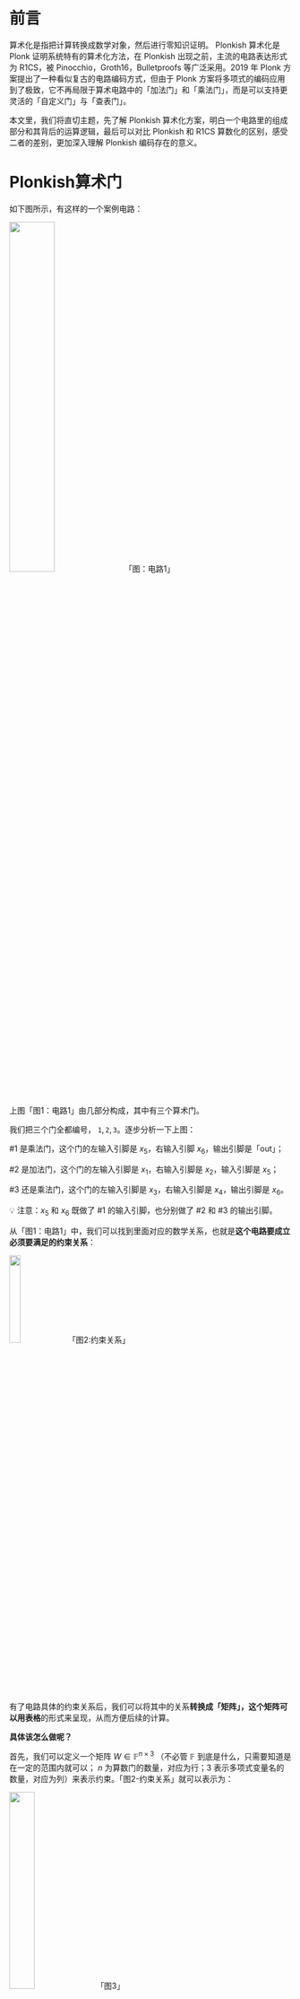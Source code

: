 # 前言

算术化是指把计算转换成数学对象，然后进行零知识证明。 Plonkish 算术化是 Plonk 证明系统特有的算术化方法，在 Plonkish 出现之前，主流的电路表达形式为 R1CS，被 Pinocchio，Groth16，Bulletproofs 等广泛采用。2019 年 Plonk 方案提出了一种看似复古的电路编码方式，但由于 Plonk 方案将多项式的编码应用到了极致，它不再局限于算术电路中的「加法门」和「乘法门」，而是可以支持更灵活的「自定义门」与「查表门」。

本文里，我们将直切主题，先了解 Plonkish 算术化方案，明白一个电路里的组成部分和其背后的运算逻辑，最后可以对比 Plonkish 和 R1CS 算数化的区别，感受二者的差别，更加深入理解 Plonkish 编码存在的意义。

# Plonkish算术门

如下图所示，有这样的一个案例电路：

<img src="/ZKP-PLONK/images/「1」PLONK算术化/图：电路1.png" width="40%" />
「图：电路1」


上图「图1：电路1」由几部分构成，其中有三个算术门。

我们把三个门全都编号， $\texttt{1},\texttt{2},\texttt{3}$。逐步分析一下上图：

#1 是乘法门，这个门的左输入引脚是 $x_5$，右输入引脚 $x_6$，输出引脚是「out」；

#2 是加法门，这个门的左输入引脚是 $x_1$，右输入引脚是 $x_2$，输入引脚是 $x_5$；

#3 还是乘法门，这个门的左输入引脚是 $x_3$，右输入引脚是 $x_4$，输出引脚是 $x_6$。


💡 注意：$x_5$ 和 $x_6$ 既做了 #1 的输入引脚，也分别做了 #2 和 #3 的输出引脚。



从「图1：电路1」中，我们可以找到里面对应的数学关系，也就是**这个电路要成立必须要满足的约束关系**：


<img src="/ZKP-PLONK/images/「1」PLONK算术化/图2:约束关系.png" width="20%" />
「图2:约束关系」

有了电路具体的约束关系后，我们可以将其中的关系**转换成「矩阵」，这个矩阵可以用表格**的形式来呈现，从而方便后续的计算。

**具体该怎么做呢？**

首先，我们可以定义一个矩阵 $W\in\mathbb{F}^{n\times 3}$ （不必管  $\mathbb{F}$ 到底是什么，只需要知道是在一定的范围内就可以； $n$ 为算数门的数量，对应为行；3 表示多项式变量名的数量，对应为列）来表示约束。「图2-约束关系」就可以表示为：

<img src="/ZKP-PLONK/images/「1」PLONK算术化/图3.png" width="30%" />
「图3」

💡 注：其中 「i」是表示电路中每个门的索引，从 1 开始逐行递增。它用来标识电路的每个门的位置。



在 Plonkish 中，如果 Prover 要向 Verifier 证明 Ta 知道某个秘密，那么需要用到一个固定的约束等式，验证电路的各个约束条件是否满足。只要这个固定的约束等式可以成立，就可以在不泄露秘密信息的情况下，验证电路的正确性。固定的约束等式等式如下：

$$
q_L \circ w_a + q_R \circ w_b + q_M\circ(w_a\cdot w_b) + q_C -  q_O\circ w_c = 0
$$


💡 注：一般我们都会将所有的约束都移到等式的一侧。例如，在算术电路中，我们经常需要验证以下形式的方程：


左输入+右输入+乘法项+常数=输出

为了表示这一点，我们可以将等式全部移到方程左边，并等于零：

左输入+右输入+乘法项+常数−输出=0

这样有助于简化证明系统的构建和验证过程。例如在后续构建约束矩阵 $Q$ 的时候有选择器多项式的系数选择问题，办法其实很简单，只需要对应固定等式的算术关系即可，不需要进行符号的变换，可参考「图4:矩阵 $Q\in\mathbb{F}^{n\times5}$」部分。
<img src="/ZKP-PLONK/images/「1」PLONK算术化/图4.png" width="40%" />
「图4：矩阵 $Q\in\mathbb{F}^{n\times5}$」


在上方固定的约束等式中：

- $q_L$， $q_R$， $q_M$， $q_C$， $q_O$ 是选择器多项式，用于选择特定的变量或操作
  - $q_L$ 表示左输入选择器
  - $q_R$ 表示右输入选择器
  - $q_M$ 表示乘法选择器
  - $q_C$ 表示常数选择器
  - $q_O$ 表示输出选择器
- $w_a$， $w_b$， $w_c$ 是电路中的变量（或是电线上的值）
  - $w_a$ 表示每个门的左输入引脚
  - $w_b$ 表示每个门的右输入引脚
  - $w_c$ 表示每个门的输入引脚
- $\circ$ 表示元素对应相乘，即哈达玛积（Hadamard Product）

- $\cdot$ 表示常规的乘法

为了验证电路，你需要根据已有的约束关系和这个固定的等式来构建选择器多项式。

具体的约束关系已经有了，即「图2:约束关系」，所以接下来我们根据这些约束来构建选择器多项式。

<img src="/ZKP-PLONK/images/「1」PLONK算术化/图2:约束关系.png" width="20%" />
「图2:约束关系」

**具体要怎么构建呢？**

第一步，将约束都移到等式的一侧，所以：

第一个门 `#1`，原来是 $x_3\cdot x_4 = x_6$，转换成 $x_3\cdot x_4 - x_6=0$；

第二个门 `#2`， $x_1 + x_2 =x_5$，转换成 $x_1 + x_2 - x_5=0$；

第三个门 `#3`， $x_5 \cdot x_6 = out$，转换成 $x_5 \cdot x_6 - out=0$。


💡 注：在 Plonkish 中，**选择器多项式的系数选择确实有一定的标准和规范**。通常情况下，为了确保一致性和避免混淆，**我们会将所有的值移到等式的一侧来确定系数**。这样做可以确保约束等式在形式上统一，并且使得选择器多项式的构建过程更加系统化和易于理解。



- **为什么要将所有值移到等式一边？**
  1. **一致性**：所有的约束等式形式统一为 $f(x) = 0$，这使得处理和验证这些等式更加一致和简单。
  2. **清晰性**：明确了每个选择器多项式的作用和系数，避免了正负号的混淆。
  3. **简化验证**：在验证过程中，统一的等式形式简化了对多项式的检查和验证。



非常简单是不是？很好，那么继续下一步。

第二步，根据已有的固定约束关系等式和三个转换后的等式，去判断选择器多项式的系数，这里我们可能会用到 0、1 和 -1：


💡 注：系数 0 代表的是关闭状态，系数 1 和 -1 都表示开启状态



第一个门 `#1`，如果 $x_3\cdot x_4 - x_6=0$ 要满足 $q_L \circ w_a + q_R \circ w_b + q_M\circ(w_a\cdot w_b) + q_C -  q_O\circ w_c = 0$ 这个固定等式关系，那么它的左输入选择器 $q_L$=0，它的右输入选择器 $q_R$=0，它的乘法选择器 $q_M$=1，常数选择器 $q_C$=0，输出选择器 $q_O$=1。


💡 注：我们可以根据已有的约束关系判断选择器具体数值，我们也可以通过选择器判断约束是否执行，二者可以互通有无。

---

我们可以对上面已经选择的选择器的值进行验证，如果将上面这些系数代入到 $q_L \circ w_a + q_R \circ w_b + q_M\circ(w_a\cdot w_b) + q_C -  q_O\circ w_c = 0$ 中进行验算，比如上面这个这些系数选择代入，我们就能得到 

<img src="/ZKP-PLONK/images/「1」PLONK算术化/计算过程1-1.png" width="40%" />
「图：计算过程1-1」

💡 注： $\circ$ 特指 Hadamard product，任何矩阵与零矩阵做哈达玛积结果仍然是零矩阵


再代入「图2:约束关系」中的具体值：


<img src="/ZKP-PLONK/images/「1」PLONK算术化/计算过程1-2.png" width="40%" />
「图：计算过程1-2」

---

相信到这里你已经可以学以致用了，建议可以自己推一下再对答案：

第二个门 `#2`，它的约束关系是 $x_1 + x_2 - x_5=0$，那么它的 $q_L$=1， $q_R$=1， $q_M$=0， $q_C$=0， $q_O$=1；

第三个门 `#3`，它的约束关系是 $x_5 \cdot x_6 = out$，那么它的

$q_L$=0， $q_R$=0， $q_M$=1， $q_C$=0， $q_O$=1。



太棒了！我们继续，很快就有眉目了！

现在把上面的这些数据整理起来，像 $W$ 一样，我们还是用表格的形式来表示约束矩阵 $Q\in\mathbb{F}^{n\times5}$（ $n$ 算数门的数量，对应为行；5 表示选择器多项式的数量，即 $q_L$ ··· $q_O$ 对应为列）。

<img src="/ZKP-PLONK/images/「1」PLONK算术化/图4.png" width="40%" />
「图4」

重点来了！

有了约束矩阵 $Q$ 和 $W$ 的表格，接下来，我们就可以来验证，我们构建的两个矩阵的计算是否满足一开始的等式，即：

$$
q_L \circ w_a + q_R \circ w_b + q_M\circ(w_a\cdot w_b) + q_C -  q_O\circ w_c = 0
$$

如果把上面的等式代入并展开，我们可以得到下面的约束等式：

<img src="/ZKP-PLONK/images/「1」PLONK算术化/图5.png" width="40%" />
「图5」


具体的计算过程，化简后得：

<img src="/ZKP-PLONK/images/「1」PLONK算术化/图6:化简过程.png" width="40%" />
「图6:化简过程」


<img src="/ZKP-PLONK/images/「1」PLONK算术化/图7:化简后.png" width="30%" />
「图7:化简后」

<img src="/ZKP-PLONK/images/「1」PLONK算术化/图2:约束关系.png" width="20%" />
「图2:约束关系」

耶！太棒啦！我们证明啦！因为可以看到「图7:化简后」和一开始「图2:约束关系」的是一致的。化简后的结果正好是三个计算门的计算关系。

不过仅仅是 $Q$ 矩阵里的内容不足以精确描述上面的例子电路，我们还需要别的内容。


</br>



# 复制约束

比较下面两个电路，它们能构成的 $Q$ 矩阵完全相同，但它们的电路结构却完全不同。

<img src="/ZKP-PLONK/images/「1」PLONK算术化/图8:电路比较.png" width="70%" />
「图8:电路比较」

两个电路的区别在于： $x_5, x_6$ 是否被接入了 `#1` 号门。

结合图8 和 图9 一起来看，如果让 Prover 直接把电路赋值填入矩阵 $W$ 中，一个「诚实的」Prover 会在 $w_{a,1}$ （第一行第一个）和 $w_{c,2}$（第二行第三个） 两个位置填上相同的值；而一个「恶意的」Prover 完全可以填上不同的值。如果恶意的 Prover 在 $w_{b,1}$ 和 $w_{c,3}$ 也填入不同的值，那么实际上 Prover 证明的是上图右边的电路，而非是和 Verifier 共识过的电路(左边)。

<img src="/ZKP-PLONK/images/「1」PLONK算术化/图9.png" width="20%" />
「图9」

为了防止「恶意的」 Prover 作恶，我们需要增加新的约束，强制要求右边电路图中 $x_5=x_7$ 和 $x_6=x_8$，见图10。这等价于我们要求 Prover 把同一个变量填入表格多个位置时，**必须填入相等的值**。

<img src="/ZKP-PLONK/images/「1」PLONK算术化/图10：新的约束关系.png" width="40%" />
「图10：新的约束关系」

这就需要一类新的约束——「拷贝约束」，即 Copy Constraint。Plonk 采用「置换证明」保证矩阵 $W$ 中多个位置上的值满足拷贝关系。我们继续用 图9 这个电路图的案例来说明其基本思路：

设想我们把 $W$ 表格中的所有位置索引排成一个向量：

$$
\sigma_0=(\boxed{w_{a,1}}, w_{a,2}, w_{a,3}, \underline{w_{b,1}}, w_{b,2}, w_{b,3}, w_{c,1}, \boxed{w_{c,2}}, \underline{w_{c,3}})
$$

然后把应该相等的两个位置互换，比如上图中要求 $w_{a,1}=w_{c,2}$ 和 $w_{b,1}=w_{c,3}$ 。于是我们得到了下面的位置向量：

$$
\sigma=(\boxed{w_{c,2}}, w_{a,2}, w_{a,3}, \underline{w_{c,3}}, w_{b,2}, w_{b,3}, w_{c,1}, \boxed{w_{a,1}}, \underline{w_{b,1}})
$$

然后我们要求 Prover 证明：**$W$ 矩阵按照上面的置换之后，仍然等于自身**。置换位置前后的值的相等性可以保证 Prover 无法作弊。

再来一个例子，当约束一个向量中有三个（或多个）位置上的值必须相同时，只需要把这三个（或多个）位置的值进行循环移位（左移位或者右移位），然后证明移位后的向量与原向量相等即可。

比如：

$$
A = (b_1, b_2, \underline{a_1}, b_3, \underline{a_2}, b_4, \underline{a_3})
$$

如果要证明 $a_1=a_2=a_3$，那么只需要证明：

$$
A' =  (b_1, b_2, \underline{a_3}, b_3, \underline{a_1}, b_2, \underline{a_2}) \overset{?}{=} A
$$

在经过置换的向量 $A'$ 中， $a_1, a_2, a_3$ 依次右移交换，即 $a_1$ 放到了原来 $a_2$ 的位置，而 $a_2$ 放到了 $a_3$ 的位置， $a_3$ 则放到了 $a_1$ 的位置。

如果 $A'=A$ ，那么 $A'$ 和 $A$ 所有对应位置上的值都应该相等，可得： $a_1=a_3$， $a_2=a_1$， $a_3=a_2$，即 $a_1=a_2=a_3$。这个方法可以适用于任意数量的等价关系。（后续证明两个向量相等的方法请见下章）

**那么如何描述电路赋值表格中的交换操作呢？** 我们只需要记录 $\sigma$ 向量即可，这个向量记录了交换操作的映射关系，也就是说，哪个位置的变量被交换到了哪个新位置。当然 $\sigma$ 向量也可以写成表格的形式：

- **概念补充**

  假设我们有一个初始的列表（或排列）$w_1,w_2,w_3,…,w_n$，每个 $w_i$ 是一个元素。

  在描述中， $j(w_i,j) $ 表示元素 $w_i$ 被交换到了新的位置 $j$。

<img src="/ZKP-PLONK/images/「1」PLONK算术化/图11.png" width="40%" />


- **上图解析：**
  - **初始次序 (i 列)**:
    - 第 1 行的元素最初在位置1。
    - 第 2 行的元素最初在位置2。
    - 第 3 行的元素最初在位置3。
  - **$σ_a$ 列**:
    - $w_c$ 最初在位置1，交换到位置2。
    - $w_a$ 最初在位置2，保持在位置2。
    - $w_a$ 最初在位置3，保持在位置3。
  - **$σ_b$ 列**:
    - $w_c$ 最初在位置1，交换到位置3。
    - $w_b$ 最初在位置2，保持在位置2。
    - $w_b$ 最初在位置3，保持在位置3。
  - **$σ_c$ 列**:
    - $w_c$ 最初在位置1，保持在位置1。
    - $w_a$ 最初在位置2，交换到位置1。
    - $w_b$ 最初在位置3，交换到位置1。

前面说到只构建约束多项式 $Q$ 和 赋值矩阵 $W$ 是不足以精确描述 图1 的例子电路，但是现在加上表示位置变换的 $\sigma$ 向量，它们可以共同描述和验证电路。整个电路可以描述为 $(Q,\sigma)$ ，电路的赋值为 $W$

$$
\mathsf{Plonkish}_0 \triangleq (Q, \sigma; W)
$$


</br>


# 电路验证协议框架

有了电路空白结构的描述和赋值，我们可以大致描述下 Plonk 的协议框架。

首先 Prover 和 Verifier 会对一个共同的电路进行共识， $(Q,\sigma)$ 。 假设电路的公开输出为 $out=99$，而 $(x_1,x_2,x_3,x_4)$ 为秘密输入。

Prover 填写 $W$ 矩阵（Verifier 不可见）：

$$
\begin{array}{c|c|c|c|}
i & w_a & w_b & w_c  \\
\hline
1 & \boxed{x_5} & \underline{x_6} & [out] \\
2 & x_1 & x_2 & \boxed{x_5} \\
3 & x_3 & x_4 & \underline{x_6} \\
4 & 0 & 0 & [out] \\
\end{array}
$$

其中增加的第四行是为了增加一个额外的算术约束： $out=99$ ，强调 $out$ 值在 $Q$ 矩阵中。

相应的那么 Prover 和 Verifier 共识的 $Q$ 矩阵为

$$
\begin{array}{c|c|c|c|}
i & q_L & q_R & q_M & q_C & q_O  \\
\hline
1 & 0 & 0 & 1 & 0& 1 \\
2 & 1 & 1 & 0 & 0& 1 \\
3 & 0 & 0 & 1 & 0& 1 \\
4 & 0 & 0 & 0 & 99& 1 \\
\end{array}
$$

其中第四行约束，保证 $out=99$，可以把 $(q_L=0, q_R=0,q_M=0,q_C=99,q_O=1)$ 代入下面的算术约束中，求得 $99-w_c = 0$ ，即 $w_{c,4}=99$ （表示向量 $Q$ 中的 $q_c$ 列，第四行）。

$$
q_L \circ w_a + q_R \circ w_b + q_M\circ(w_a\cdot w_b) + q_C -  q_O\circ w_c = 0
$$

为了保证第一行的 $w_c$ 也必须为 $99$（确保输出 $out$ 在所有相关位置都正确反映），这就需要在 $\sigma$ 向量中添加额外的一条拷贝约束：让 $out$ 变量的位置 $(w_{c,1})$ 与  第四行的输出 $w_{c,4}$ 交换对调：

$$
\begin{array}{c|c|c|c|}
i & \sigma_a & \sigma_b & \sigma_c  \\
\hline
1 & \boxed{w_{c,2}} & \underline{w_{c,3}} & [w_{c,4}] \\
2 & w_{a,2} & w_{b,2} & \boxed{w_{a,1}} \\
3 & w_{a,3} & w_{b,3} & \underline{w_{b,1}} \\
4 & w_{a,4} & w_{b,4} & [w_{c,1}]\\
\end{array}
$$

如果 Prover 是诚实的，那么对于 $i\in(1,2,3,4)$，下面的算术约束等式成立：

$$
q_{L,i} \circ w_{a,i} + q_{R,i} \circ w_{b,i} + q_{M,i}\circ(w_{a,i}\cdot w_{b,i}) + q_{C,i} -  q_{O,i}\circ w_{c,i} = 0
$$

验证协议的大概思路如下：

协议开始：Prover 如实填写 $W$ 表格，然后把 $W$ 表格的每一列进行编码，并进行多项式编码，并把编码后的结果发送给 Verifier

协议验证阶段：Verifier 与 Prover 通过进一步的交互，验证下面的等式是否成立：

$$
q_{L}(X) \cdot w_{a}(X) + q_{R}(X) \cdot w_{b}(X) + q_{M}(X)\cdot(w_{a}(X)\cdot w_{b}(X)) + q_{C}(X) -  q_{O}(X)\cdot w_{c}(X) \overset{?}{=} 0
$$

*ps:*

第一个等式：

$$
q_{L,i}\circ w_{a,i} + q_{R,i}\circ w_{b,i} + q_{M,i}\circ (w_{a,i}\cdot w_{b,i}) + q_{C,i} - q_{O,i}\circ w_{c,i} = 0 
$$

和第二个等式：

$$ 
q_L(X) \cdot w_a(X) + q_R(X) \cdot w_b(X) + q_M(X) \cdot (w_a(X) \cdot w_b(X)) + q_C(X) - q_O(X) \cdot w_c(X) = 0 
$$

这两个等式代表的其实是同一个意思。可以从以下几个维度对比理解：

1. 索引和多项式表示：
    - 第一个等式：使用下标 $i$ 表示具体的索引，这意味着它是在特定点 $i$ 处的约束。
    - 第二个等式：使用 $(X)$ 表示多项式，这意味着它是在整个域上的约束。
2. 变量和系数：

$$
q_{L,i}, q_{R,i}, q_{M,i}, q_{C,i}, q_{O,i}
$$

与

$$
q_L(X), q_R(X), q_M(X), q_C(X), q_O(X)
$$

分别代表相同的约束系数，只是在不同的表示方法下一个是具体数值，一个是多项式形式。
      
$$
w_{a,i}, w_{b,i}, w_{c,i}
$$ 

与

$$ 
w_a(X), w_b(X), w_c(X)
$$
   
分别代表输入值，只是在不同的表示方法下一个是具体数值，一个是多项式形式。
      
3. 操作符：
    - 在第一个等式中，使用了 $\circ$ 来表示乘法运算。
    - 在第二个等式中，使用了 $\cdot$ 来表示乘法运算。

通过这种方式，验证者可以确保电路的所有计算都是正确的，从而验证整个计算过程的正确性。

当然只验证

$$
q_{L}(X) \cdot w_{a}(X) + q_{R}(X) \cdot w_{b}(X) + q_{M}(X)\cdot(w_{a}(X)\cdot w_{b}(X)) + q_{C}(X) -  q_{O}(X)\cdot w_{c}(X) \overset{?}{=} 0
$$

还不够，还要验证 $(\sigma_a(X),\sigma_b(X),\sigma_c(X))$ 与 $(w_a(X),w_b(X),w_c(X))$ 之间的关系。

至于 Verifier 是如何通过多项式来验证电路的运算，即验证 $(\sigma_a(X),\sigma_b(X),\sigma_c(X))$ 与 $(w_a(X),w_b(X),w_c(X))$ 之间的关系，这部分内容请看后续章节。
